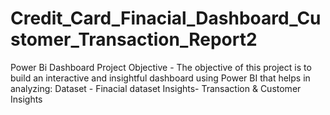# Credit_Card_Finacial_Dashboard_Customer_Transaction_Report2
Power Bi Dashboard
Project Objective - The objective of this project is to build an interactive and insightful dashboard using Power BI that helps in analyzing:
Dataset - Finacial dataset
Insights- Transaction & Customer Insights 
